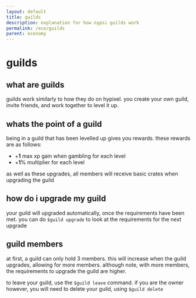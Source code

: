 ```yaml
---
layout: default
title: guilds
description: explanation for how nypsi guilds work
permalink: /eco/guilds
parent: economy
---
```


# guilds

## what are guilds

guilds work similarly to how they do on hypixel. you create your own guild, invite friends, and work together to level it up.

## whats the point of a guild

being in a guild that has been levelled up gives you rewards. these rewards are as follows:

-   +**1** max xp gain when gambling for each level
-   +**1**% multiplier for each level

as well as these upgrades, all members will receive basic crates when upgrading the guild

## how do i upgrade my guild

your guild will upgraded automatically, once the requirements have been met. you can do `$guild upgrade` to look at the
requirements for the next upgrade

## guild members

at first, a guild can only hold 3 members. this will increase when the guild upgrades, allowing for more members. although
note, with more members, the requirements to upgrade the guild are higher.

to leave your guild, use the `$guild leave` command. if you are the owner however, you will need to delete your guild, using
`$guild delete`
